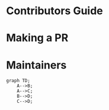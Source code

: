 # Contributors Guide






# Making a PR




# Maintainers





```mermaid
graph TD;
    A-->B;
    A-->C;
    B-->D;
    C-->D;
```